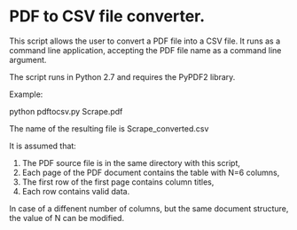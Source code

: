 # PDF to CSV file converter.

This script allows the user to convert a PDF file into a CSV file.
It runs as a command line application, accepting the PDF file name
as a command line argument.

The script runs in Python 2.7 and requires the PyPDF2 library.

Example:

python pdftocsv.py Scrape.pdf

The name of the resulting file is Scrape_converted.csv

It is assumed that:

1) The PDF source file is in the same directory with this script,
2) Each page of the PDF document contains the table with N=6 columns,
2) The first row of the first page contains column titles,
3) Each row contains valid data.

In case of a diffenent number of columns, but the same document structure,
the value of N can be modified.
